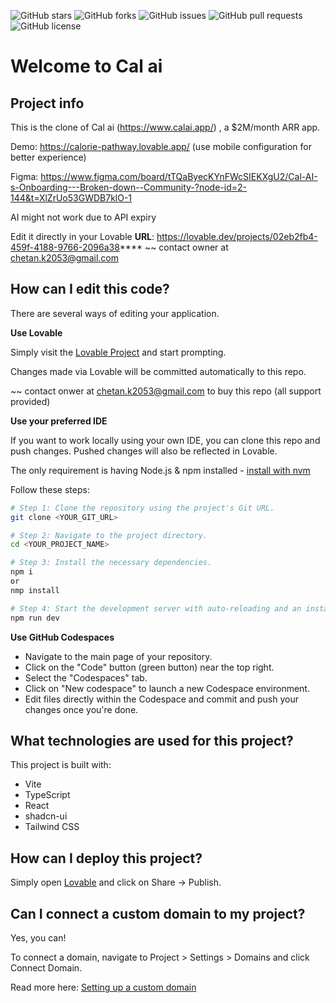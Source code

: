 
![GitHub stars](https://img.shields.io/github/stars/Chetancs2110993854/cal-ai-clone?style=flat&logo=github)
![GitHub forks](https://img.shields.io/github/forks/Chetancs2110993854/cal-ai-clone?style=flat&logo=github)
![GitHub issues](https://img.shields.io/github/issues/Chetancs2110993854/cal-ai-clone)
![GitHub pull requests](https://img.shields.io/github/issues-pr/Chetancs2110993854/cal-ai-clone)
![GitHub license](https://img.shields.io/github/license/Chetancs2110993854/cal-ai-clone)

# Welcome to Cal ai

## Project info

This is the clone of Cal ai (https://www.calai.app/) , a $2M/month ARR app.

Demo: https://calorie-pathway.lovable.app/ (use mobile configuration for better experience)

Figma: https://www.figma.com/board/tTQaByecKYnFWcSIEKXgU2/Cal-AI-s-Onboarding---Broken-down--Community-?node-id=2-144&t=XlZrUo53GWDB7klO-1

AI might not work due to API expiry 

Edit it directly in your Lovable 
**URL**: https://lovable.dev/projects/02eb2fb4-459f-4188-9766-2096a38**** ~~ contact owner at chetan.k2053@gmail.com

## How can I edit this code?

There are several ways of editing your application.

**Use Lovable**

Simply visit the [Lovable Project](https://lovable.dev/projects/02eb2fb4-459f-4188-9766-2096a38****) and start prompting. 

Changes made via Lovable will be committed automatically to this repo.

~~ contact onwer at chetan.k2053@gmail.com to buy this repo (all support provided)

**Use your preferred IDE**

If you want to work locally using your own IDE, you can clone this repo and push changes. Pushed changes will also be reflected in Lovable.

The only requirement is having Node.js & npm installed - [install with nvm](https://github.com/nvm-sh/nvm#installing-and-updating)

Follow these steps:

```sh
# Step 1: Clone the repository using the project's Git URL.
git clone <YOUR_GIT_URL>

# Step 2: Navigate to the project directory.
cd <YOUR_PROJECT_NAME>

# Step 3: Install the necessary dependencies.
npm i
or
nmp install

# Step 4: Start the development server with auto-reloading and an instant preview.
npm run dev
```


**Use GitHub Codespaces**

- Navigate to the main page of your repository.
- Click on the "Code" button (green button) near the top right.
- Select the "Codespaces" tab.
- Click on "New codespace" to launch a new Codespace environment.
- Edit files directly within the Codespace and commit and push your changes once you're done.

## What technologies are used for this project?

This project is built with:

- Vite
- TypeScript
- React
- shadcn-ui
- Tailwind CSS

## How can I deploy this project?

Simply open [Lovable](https://lovable.dev/projects/02eb2fb4-459f-4188-9766-2096a38****) and click on Share -> Publish. 

## Can I connect a custom domain to my project?

Yes, you can!

To connect a domain, navigate to Project > Settings > Domains and click Connect Domain.

Read more here: [Setting up a custom domain](https://docs.lovable.dev/tips-tricks/custom-domain#step-by-step-guide)
